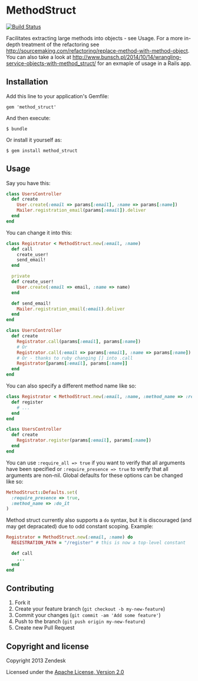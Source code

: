 # MethodStruct

[![Build Status](https://travis-ci.org/basecrm/method_struct.png?branch=master)](https://travis-ci.org/basecrm/method_struct)

Facilitates extracting large methods into objects - see Usage.
For a more in-depth treatment of the refactoring see
http://sourcemaking.com/refactoring/replace-method-with-method-object. You can also take a look at http://www.bunsch.pl/2014/10/14/wrangling-service-objects-with-method_struct/ for an exmaple of usage in a Rails app.

## Installation

Add this line to your application's Gemfile:

    gem 'method_struct'

And then execute:

    $ bundle

Or install it yourself as:

    $ gem install method_struct

## Usage

Say you have this:

```ruby
class UsersController
  def create
    User.create(:email => params[:email], :name => params[:name])
    Mailer.registration_email(params[:email]).deliver
  end
end
```

You can change it into this:

```ruby
class Registrator < MethodStruct.new(:email, :name)
  def call
    create_user!
    send_email!
  end

  private
  def create_user!
    User.create(:email => email, :name => name)
  end

  def send_email!
    Mailer.registration_email(:email).deliver
  end
end

class UsersController
  def create
    Registrator.call(params[:email], params[:name])
    # Or
    Registrator.call(:email => params[:email], :name => params[:name])
    # Or - thanks to ruby changing [] into .call
    Registrator[params[:email], params[:name]]
  end
end
```

You can also specify a different method name like so:

```ruby
class Registrator < MethodStruct.new(:email, :name, :method_name => :register)
  def register
    # ...
  end
end

class UsersController
  def create
    Registrator.register(params[:email], params[:name])
  end
end
```

You can use `:require_all => true` if you want to verify that all arguments
have been specified or `:require_presence => true` to verify that all arguments
are non-nil. Global defaults for these options can be changed like so:

```ruby
MethodStruct::Defaults.set(
  :require_presence => true,
  :method_name => :do_it
)
```

Method struct currently also supports a `do` syntax, but it is discouraged (and may get depracated)
due to odd constant scoping. Example:

```ruby
Registrator = MethodStruct.new(:email, :name) do
  REGISTRATION_PATH = "/register" # this is now a top-level constant

  def call
    ...
  end
end
```

## Contributing

1. Fork it
2. Create your feature branch (`git checkout -b my-new-feature`)
3. Commit your changes (`git commit -am 'Add some feature'`)
4. Push to the branch (`git push origin my-new-feature`)
5. Create new Pull Request

## Copyright and license

Copyright 2013 Zendesk

Licensed under the [Apache License, Version 2.0](LICENSE)
